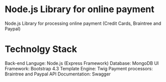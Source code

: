 # Node.js Library for online payment
Node.js Library for processing online payment (Credit Cards, Braintree and Paypal)

# Technolgy Stack
Back-end Languge: Node.js (Express Framework)
Database: MongoDB
UI Framework: Bootstrap 4.3
Template Engine: Twig
Payment processors: Braintree and Paypal
API Documentation: Swagger


